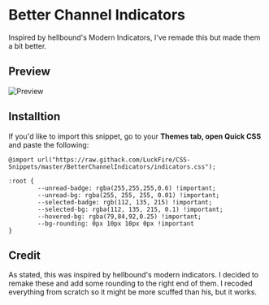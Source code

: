 # Better Channel Indicators
Inspired by hellbound's Modern Indicators, I've remade this but made them a bit better.

## Preview
![Preview](https://cdn.discordapp.com/attachments/738968109288914976/752394554812137502/unknown.png)

## Installtion
If you'd like to import this snippet, go to your **Themes tab, open Quick CSS** and paste the following:

    @import url("https://raw.githack.com/LuckFire/CSS-Snippets/master/BetterChannelIndicators/indicators.css");

    :root {
            --unread-badge: rgba(255,255,255,0.6) !important;
            --unread-bg: rgba(255, 255, 255, 0.01) !important;
            --selected-badge: rgb(112, 135, 215) !important;
            --selected-bg: rgba(112, 135, 215, 0.1) !important;
            --hovered-bg: rgba(79,84,92,0.25) !important;
            --bg-rounding: 0px 10px 10px 0px !important
    }

## Credit
As stated, this was inspired by hellbound's modern indicators. I decided to remake these and add some rounding to the right end of them. I recoded everything from scratch so it might be more scuffed than his, but it works. 
